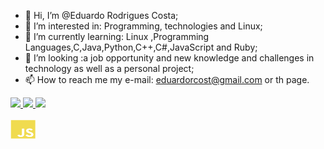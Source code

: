 - 👋 Hi, I’m @Eduardo Rodrigues Costa;
- 👀 I’m interested in: Programming, technologies and Linux;
- 🌱 I’m currently learning: Linux ,Programming Languages,C,Java,Python,C++,C#,JavaScript and Ruby;
- 💞️ I’m looking :a job opportunity and new knowledge and challenges in technology as well as a personal project;
- 📫 How to reach me my e-mail: eduardorcost@gmail.com or th page.

<div>
  <a href="https://github.com/eduardorcost">
  <img height="180em" src="https://github-readme-stats.vercel.app/api?username=eduardorcost&show_icons=true&theme=dracula&include_all_commits=true&count_private=true"/>
  <img height="180em" src="https://github-readme-stats.vercel.app/api/top-langs/?username=eduardorcost&layout=compact&langs_count=16&theme=dracula"/>
  <img height="180em" src="https://github-readme-stats.vercel.app/api/top-langs/?username=eduardorcost&layout=compact&langs_count=7&theme=dracula"/>
</div>
<div style="display: inline_block"><br>
  <img align="center" alt="Rafa-Js" height="30" width="40" src="https://raw.githubusercontent.com/devicons/devicon/master/icons/javascript/javascript-plain.svg">
